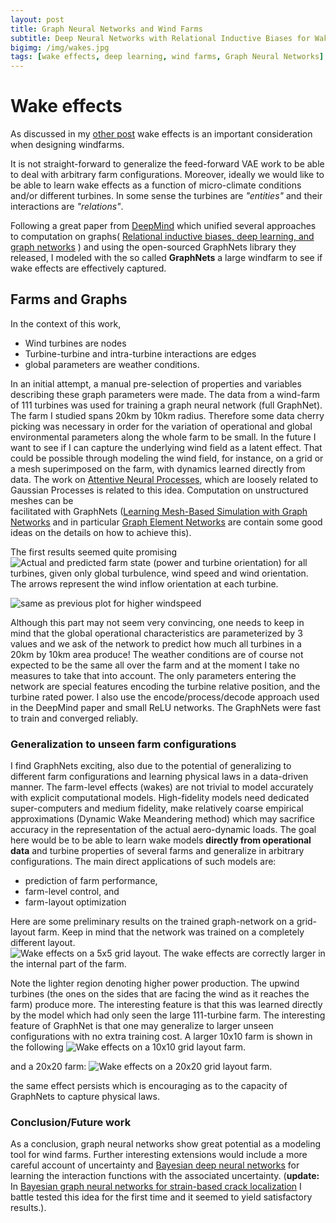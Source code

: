 ```yaml
---
layout: post
title: Graph Neural Networks and Wind Farms
subtitle: Deep Neural Networks with Relational Inductive Biases for Wake Modeling
bigimg: /img/wakes.jpg
tags: [wake effects, deep learning, wind farms, Graph Neural Networks]
---
```

# Wake effects
As discussed in my [other post](https://mylonasc.github.io/2019-01-17-farmVAE/) wake effects is an important consideration when designing windfarms.

It is not straight-forward to generalize the feed-forward VAE work to be able to deal with arbitrary farm configurations.
Moreover, ideally we would like to be able to learn wake effects as a function of micro-climate conditions and/or different turbines.
In some sense the turbines are *"entities"* and their interactions are *"relations"*. 

Following a great paper from [DeepMind](https://deepmind.com/) which unified several approaches to computation on graphs( [Relational inductive biases, deep learning, and graph networks](https://arxiv.org/pdf/1806.01261.pdf) ) and using the open-sourced GraphNets library they released, I modeled with the so called **GraphNets** a large windfarm to see if wake effects are effectively captured.

## Farms and Graphs
In the context of this work,
* Wind turbines are nodes
* Turbine-turbine and intra-turbine interactions are edges
* global parameters are weather conditions.

In an initial attempt, a manual pre-selection of properties and variables describing these graph parameters were made. The data from a wind-farm of 111 turbines was used for training a graph neural network (full GraphNet). The farm I studied spans 20km by 10km radius. Therefore some data cherry picking was necessary in order for the variation of operational and global environmental parameters along the whole farm to be small. In the future I want to see if I can capture the underlying wind field as a latent effect. That could be possible through modeling the wind field, for instance, on a grid or a mesh 
superimposed on the farm, with dynamics learned directly from data. The work on [Attentive Neural Processes](https://arxiv.org/abs/1901.05761), which are loosely related 
to Gaussian Processes is related to this idea. Computation on unstructured meshes can be  
facilitated with GraphNets ([Learning Mesh-Based Simulation with Graph Networks](https://arxiv.org/abs/2010.03409) and in particular [Graph Element Networks](https://arxiv.org/abs/1904.09019) are contain some good ideas on the details on how to achieve this).

The first results seemed quite promising
![Actual and predicted farm state (power and turbine orientation) for all turbines, given only global turbulence, wind speed and wind orientation. The arrows represent the wind inflow orientation at each turbine.](/img/power_on_farm_lowTi.png)

![same as previous plot for higher windspeed](/img/power_on_farm_lowTi_HighWsp.png)

Although this part may not seem very convincing, one needs to keep in 
mind that the global operational characteristics are parameterized by 
3 values and we ask of the network to predict how much all turbines 
in a 20km by 10km area produce! The weather conditions are of 
course not expected to be the same all over the farm and at 
the moment I take no measures to take that into account. The 
only parameters entering the network are special features encoding 
the turbine relative position, and the turbine rated power. 
I also use the encode/process/decode approach used in the DeepMind paper and small ReLU networks.
The GraphNets were fast to train and converged reliably.

### Generalization to unseen farm configurations
I find GraphNets exciting, also due to the potential of generalizing to different farm configurations and learning physical laws in a data-driven manner. 
The farm-level effects (wakes) are not trivial to model accurately with explicit computational models. 
High-fidelity models need dedicated super-computers and medium fidelity, make relatively coarse empirical approximations (Dynamic Wake Meandering method) which may sacrifice accuracy in the representation of the actual aero-dynamic loads. The goal here would be to be able to learn wake models **directly from operational data** and turbine properties of several farms and generalize in arbitrary configurations. The main direct applications of such models are:
* prediction of farm performance, 
* farm-level control, and
* farm-layout optimization

Here are some preliminary results on the trained graph-network on a grid-layout farm. Keep in mind that the network was trained on a completely different layout.
![Wake effects on a 5x5 grid layout. The wake effects are correctly larger in the internal part of the farm.](/img/fictitious5x5.png)


Note the lighter region denoting higher power production. The upwind turbines (the ones on the sides that are facing the wind as it reaches the farm) produce more. The interesting 
feature is that this was learned directly by the model which had only seen the large 111-turbine farm. The interesting feature of GraphNet is that one may generalize to larger unseen 
configurations with no extra training cost. A larger 10x10 farm is shown in the following
![Wake effects on a 10x10 grid layout farm.](/img/fictitious10x10.png)

and a 20x20 farm:
![Wake effects on a 20x20 grid layout farm.](/img/fictitious20x20.png)

the same effect persists which is encouraging as to the capacity of GraphNets to capture physical laws.

### Conclusion/Future work
As a conclusion, graph neural networks show great potential as a modeling tool for wind farms. Further interesting extensions would include a more careful account of 
uncertainty and [Bayesian deep neural networks](https://arxiv.org/abs/1506.02557) for learning the interaction functions with the associated uncertainty. (**update:** In [Bayesian graph neural networks for strain-based crack localization](https://arxiv.org/abs/2012.06791) I battle tested this idea for the first time and it seemed to yield satisfactory results.).


